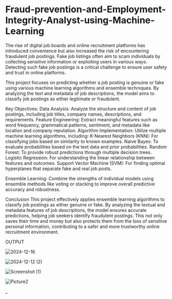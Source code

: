 # Fraud-prevention-and-Employment-Integrity-Analyst-using-Machine-Learning
The rise of digital job boards and online recruitment platforms has introduced convenience but also increased the risk of encountering fraudulent job postings. Fake job listings often aim to scam individuals by collecting sensitive information or exploiting users in various ways. Detecting such fake job postings is a critical challenge to ensure user safety and trust in online platforms.

This project focuses on predicting whether a job posting is genuine or fake using various machine learning algorithms and ensemble techniques. By analyzing the text and metadata of job descriptions, the model aims to classify job postings as either legitimate or fraudulent.

Key Objectives:
Data Analysis: Analyze the structure and content of job postings, including job titles, company names, descriptions, and requirements.
Feature Engineering: Extract meaningful features such as word frequency, grammatical patterns, sentiment, and metadata like location and company reputation.
Algorithm Implementation: Utilize multiple machine learning algorithms, including:
K-Nearest Neighbors (KNN): For classifying jobs based on similarity to known examples.
Naive Bayes: To evaluate probabilities based on the text data and prior probabilities.
Random Forest: To provide robust predictions through multiple decision trees.
Logistic Regression: For understanding the linear relationship between features and outcomes.
Support Vector Machine (SVM): For finding optimal hyperplanes that separate fake and real job posts.

Ensemble Learning: Combine the strengths of individual models using ensemble methods like voting or stacking to improve overall predictive accuracy and robustness.

Conclusion
This project effectively applies ensemble learning algorithms to classify job postings as either genuine or fake. By analyzing the textual and metadata features of job descriptions, the model ensures accurate predictions, helping job seekers identify fraudulent postings. This not only saves their time and money but also protects them from the loss of sensitive personal information, contributing to a safer and more trustworthy online recruitment environment.

OUTPUT

![2024-12-16](https://github.com/user-attachments/assets/d89e5118-4f7d-4d34-af98-0ab6fa4da5fd)


![2024-12-12 (2)](https://github.com/user-attachments/assets/ae68b282-3e64-4dd7-a197-517106675b46)


![Screenshot (1)](https://github.com/user-attachments/assets/7838e51f-0c27-48cb-953c-45a990b37b52)


![Picture2](https://github.com/user-attachments/assets/8d39da4e-da36-4e29-a49f-376fe05cdf9b)

_


